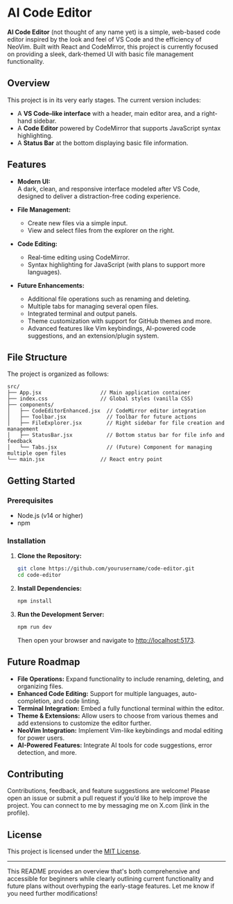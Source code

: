 # AI Code Editor

**AI Code Editor** (not thought of any name yet) is a simple, web-based code editor inspired by the look and feel of VS Code and the efficiency of NeoVim. Built with React and CodeMirror, this project is currently focused on providing a sleek, dark-themed UI with basic file management functionality.

## Overview

This project is in its very early stages. The current version includes:
- A **VS Code–like interface** with a header, main editor area, and a right-hand sidebar.
- A **Code Editor** powered by CodeMirror that supports JavaScript syntax highlighting.
- A **Status Bar** at the bottom displaying basic file information.

## Features

- **Modern UI:**  
  A dark, clean, and responsive interface modeled after VS Code, designed to deliver a distraction-free coding experience.

- **File Management:**  
  - Create new files via a simple input.
  - View and select files from the explorer on the right.

- **Code Editing:**  
  - Real-time editing using CodeMirror.
  - Syntax highlighting for JavaScript (with plans to support more languages).

- **Future Enhancements:**  
  - Additional file operations such as renaming and deleting.
  - Multiple tabs for managing several open files.
  - Integrated terminal and output panels.
  - Theme customization with support for GitHub themes and more.
  - Advanced features like Vim keybindings, AI-powered code suggestions, and an extension/plugin system.

## File Structure

The project is organized as follows:

```
src/
├── App.jsx                   // Main application container
├── index.css                 // Global styles (vanilla CSS)
├── components/               
│   ├── CodeEditorEnhanced.jsx  // CodeMirror editor integration
│   ├── Toolbar.jsx             // Toolbar for future actions
│   ├── FileExplorer.jsx        // Right sidebar for file creation and management
│   ├── StatusBar.jsx           // Bottom status bar for file info and feedback
│   └── Tabs.jsx                // (Future) Component for managing multiple open files
└── main.jsx                  // React entry point
```

## Getting Started

### Prerequisites
- Node.js (v14 or higher)
- npm

### Installation

1. **Clone the Repository:**
   ```bash
   git clone https://github.com/yourusername/code-editor.git
   cd code-editor
   ```

2. **Install Dependencies:**
   ```bash
   npm install
   ```

3. **Run the Development Server:**
   ```bash
   npm run dev
   ```
   Then open your browser and navigate to [http://localhost:5173](http://localhost:5173).

## Future Roadmap

- **File Operations:** Expand functionality to include renaming, deleting, and organizing files.
- **Enhanced Code Editing:** Support for multiple languages, auto-completion, and code linting.
- **Terminal Integration:** Embed a fully functional terminal within the editor.
- **Theme & Extensions:** Allow users to choose from various themes and add extensions to customize the editor further.
- **NeoVim Integration:** Implement Vim-like keybindings and modal editing for power users.
- **AI-Powered Features:** Integrate AI tools for code suggestions, error detection, and more.

## Contributing

Contributions, feedback, and feature suggestions are welcome! Please open an issue or submit a pull request if you’d like to help improve the project.
You can connect to me by messaging me on X.com (link in the profile).

## License

This project is licensed under the [MIT License](LICENSE).

---

This README provides an overview that's both comprehensive and accessible for beginners while clearly outlining current functionality and future plans without overhyping the early-stage features. Let me know if you need further modifications!
